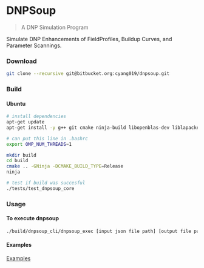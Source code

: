 # DNPSoup

> A DNP Simulation Program

Simulate DNP Enhancements of FieldProfiles, Buildup Curves, and Parameter Scannings.


### Download

``` bash
git clone --recursive git@bitbucket.org:cyang019/dnpsoup.git
```


### Build

#### Ubuntu

``` bash
# install dependencies
apt-get update
apt-get install -y g++ git cmake ninja-build libopenblas-dev liblapacke-dev libpthread-stubs0-dev gfortran libatlas-base-dev

# can put this line in .bashrc
export OMP_NUM_THREADS=1

mkdir build
cd build
cmake .. -GNinja -DCMAKE_BUILD_TYPE=Release
ninja

# test if build was succesful
./tests/test_dnpsoup_core
```

### Usage

#### To execute dnpsoup

``` bash
./build/dnpsoup_cli/dnpsoup_exec [input json file path] [output file path]
```

#### Examples
[Examples](./examples/inputs/)

